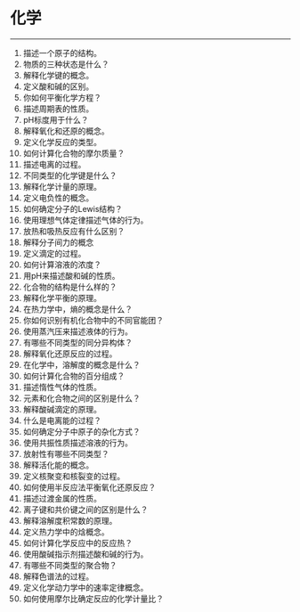 # 化学

---

1. 描述一个原子的结构。
2. 物质的三种状态是什么？
3. 解释化学键的概念。
4. 定义酸和碱的区别。
5. 你如何平衡化学方程？
6. 描述周期表的性质。
7. pH标度用于什么？
8. 解释氧化和还原的概念。
9. 定义化学反应的类型。
10. 如何计算化合物的摩尔质量？
11. 描述电离的过程。
12. 不同类型的化学键是什么？
13. 解释化学计量的原理。
14. 定义电负性的概念。
15. 如何确定分子的Lewis结构？
16. 使用理想气体定律描述气体的行为。
17. 放热和吸热反应有什么区别？
18. 解释分子间力的概念
19. 定义滴定的过程。
20. 如何计算溶液的浓度？
21. 用pH来描述酸和碱的性质。
22. 化合物的结构是什么样的？
23. 解释化学平衡的原理。
24. 在热力学中，熵的概念是什么？
25. 你如何识别有机化合物中的不同官能团？
26. 使用蒸汽压来描述液体的行为。
27. 有哪些不同类型的同分异构体？
28. 解释氧化还原反应的过程。
29. 在化学中，溶解度的概念是什么？
30. 如何计算化合物的百分组成？
31. 描述惰性气体的性质。
32. 元素和化合物之间的区别是什么？
33. 解释酸碱滴定的原理。
34. 什么是电离能的过程？
35. 如何确定分子中原子的杂化方式？
36. 使用共振性质描述溶液的行为。
37. 放射性有哪些不同类型？
38. 解释活化能的概念。
39. 定义核聚变和核裂变的过程。
40. 如何使用半反应法平衡氧化还原反应？
41. 描述过渡金属的性质。
42. 离子键和共价键之间的区别是什么？
43. 解释溶解度积常数的原理。
44. 定义热力学中的焓概念。
45. 如何计算化学反应中的反应热？
46. 使用酸碱指示剂描述酸和碱的行为。
47. 有哪些不同类型的聚合物？
48. 解释色谱法的过程。
49. 定义化学动力学中的速率定律概念。
50. 如何使用摩尔比确定反应的化学计量比？

